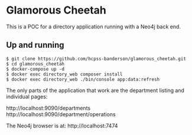 # Glamorous Cheetah

This is a POC for a directory application running with a Neo4j back end.

## Up and running

```
$ git clone https://github.com/hcpss-banderson/glamorous_cheetah.git
$ cd glamorous_cheetah
$ docker-compose up -d
$ docker exec directory_web composer install
$ docker exec directory_web ./bin/console app:data:refresh 
```

The only parts of the application that work are the department listing and 
individual pages:

http://localhost:9090/departments \
http://localhost:9090/department/operations

The Neo4j browser is at: http://localhost:7474
